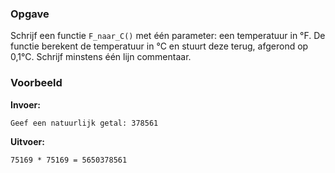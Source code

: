 ### Opgave

Schrijf een functie `F_naar_C()` met één parameter: een temperatuur in °F. De functie berekent de temperatuur in °C en stuurt deze terug, afgerond op 0,1°C. Schrijf minstens één lijn commentaar. 


### Voorbeeld

**Invoer:**

    Geef een natuurlijk getal: 378561



**Uitvoer:**

    75169 * 75169 = 5650378561
